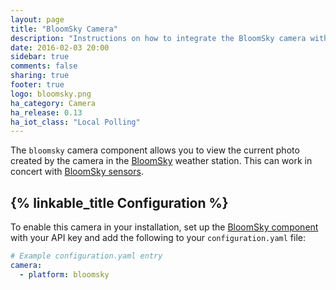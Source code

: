```yaml
---
layout: page
title: "BloomSky Camera"
description: "Instructions on how to integrate the BloomSky camera within Home Assistant."
date: 2016-02-03 20:00
sidebar: true
comments: false
sharing: true
footer: true
logo: bloomsky.png
ha_category: Camera
ha_release: 0.13
ha_iot_class: "Local Polling"
---
```



The `bloomsky` camera component allows you to view the current photo created by the camera in the [BloomSky](https://www.bloomsky.com) weather station. This can work in concert with [BloomSky sensors](/components/sensor.bloomsky).

## {% linkable_title Configuration %}

To enable this camera in your installation, set up the [BloomSky component](/components/bloomsky) with your API key and add the following to your `configuration.yaml` file:

```yaml
# Example configuration.yaml entry
camera:
  - platform: bloomsky
```

